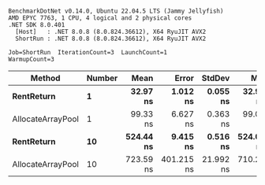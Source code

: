 ```

BenchmarkDotNet v0.14.0, Ubuntu 22.04.5 LTS (Jammy Jellyfish)
AMD EPYC 7763, 1 CPU, 4 logical and 2 physical cores
.NET SDK 8.0.401
  [Host]   : .NET 8.0.8 (8.0.824.36612), X64 RyuJIT AVX2
  ShortRun : .NET 8.0.8 (8.0.824.36612), X64 RyuJIT AVX2

Job=ShortRun  IterationCount=3  LaunchCount=1  
WarmupCount=3  

```
| Method            | Number | Mean      | Error      | StdDev    | Min       | Max       | Allocated |
|------------------ |------- |----------:|-----------:|----------:|----------:|----------:|----------:|
| **RentReturn**        | **1**      |  **32.97 ns** |   **1.012 ns** |  **0.055 ns** |  **32.92 ns** |  **33.03 ns** |         **-** |
| AllocateArrayPool | 1      |  99.33 ns |   6.627 ns |  0.363 ns |  99.08 ns |  99.74 ns |         - |
| **RentReturn**        | **10**     | **524.44 ns** |   **9.415 ns** |  **0.516 ns** | **524.08 ns** | **525.03 ns** |         **-** |
| AllocateArrayPool | 10     | 723.59 ns | 401.215 ns | 21.992 ns | 710.22 ns | 748.97 ns |         - |

